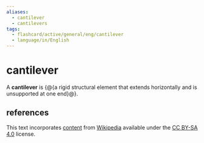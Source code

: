 ```yaml
---
aliases:
  - cantilever
  - cantilevers
tags:
  - flashcard/active/general/eng/cantilever
  - language/in/English
---
```


# cantilever

A __cantilever__ is {@{a rigid structural element that extends horizontally and is unsupported at one end}@}.

## references

This text incorporates [content](https://en.wikipedia.org/wiki/cantilever) from [Wikipedia](Wikipedia.md) available under the [CC BY-SA 4.0](https://creativecommons.org/licenses/by-sa/4.0/) license.
